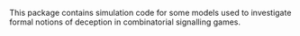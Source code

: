 This package contains simulation code for some
models used to investigate formal notions of
deception in combinatorial signalling games.
